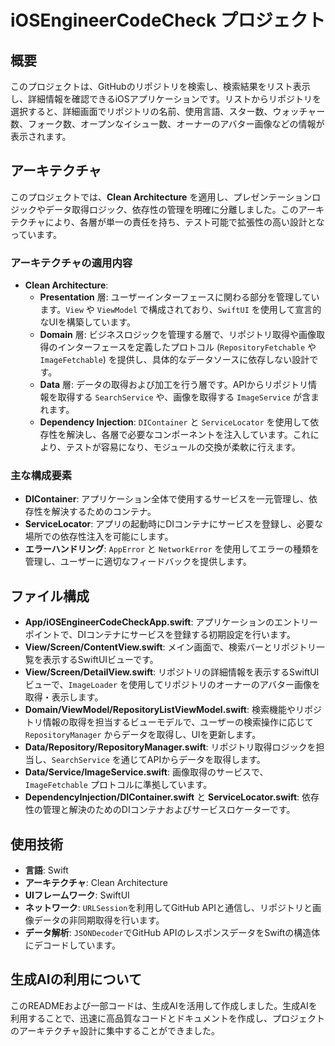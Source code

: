 # iOSEngineerCodeCheck プロジェクト

## 概要
このプロジェクトは、GitHubのリポジトリを検索し、検索結果をリスト表示し、詳細情報を確認できるiOSアプリケーションです。リストからリポジトリを選択すると、詳細画面でリポジトリの名前、使用言語、スター数、ウォッチャー数、フォーク数、オープンなイシュー数、オーナーのアバター画像などの情報が表示されます。

## アーキテクチャ
このプロジェクトでは、**Clean Architecture** を適用し、プレゼンテーションロジックやデータ取得ロジック、依存性の管理を明確に分離しました。このアーキテクチャにより、各層が単一の責任を持ち、テスト可能で拡張性の高い設計となっています。

### アーキテクチャの適用内容
- **Clean Architecture**: 
  - **Presentation** 層: ユーザーインターフェースに関わる部分を管理しています。`View` や `ViewModel` で構成されており、`SwiftUI` を使用して宣言的なUIを構築しています。
  - **Domain** 層: ビジネスロジックを管理する層で、リポジトリ取得や画像取得のインターフェースを定義したプロトコル (`RepositoryFetchable` や `ImageFetchable`) を提供し、具体的なデータソースに依存しない設計です。
  - **Data** 層: データの取得および加工を行う層です。APIからリポジトリ情報を取得する `SearchService` や、画像を取得する `ImageService` が含まれます。
  - **Dependency Injection**: `DIContainer` と `ServiceLocator` を使用して依存性を解決し、各層で必要なコンポーネントを注入しています。これにより、テストが容易になり、モジュールの交換が柔軟に行えます。

### 主な構成要素
- **DIContainer**: アプリケーション全体で使用するサービスを一元管理し、依存性を解決するためのコンテナ。
- **ServiceLocator**: アプリの起動時にDIコンテナにサービスを登録し、必要な場所での依存性注入を可能にします。
- **エラーハンドリング**: `AppError` と `NetworkError` を使用してエラーの種類を管理し、ユーザーに適切なフィードバックを提供します。

## ファイル構成
- **App/iOSEngineerCodeCheckApp.swift**: アプリケーションのエントリーポイントで、DIコンテナにサービスを登録する初期設定を行います。
- **View/Screen/ContentView.swift**: メイン画面で、検索バーとリポジトリ一覧を表示するSwiftUIビューです。
- **View/Screen/DetailView.swift**: リポジトリの詳細情報を表示するSwiftUIビューで、`ImageLoader` を使用してリポジトリのオーナーのアバター画像を取得・表示します。
- **Domain/ViewModel/RepositoryListViewModel.swift**: 検索機能やリポジトリ情報の取得を担当するビューモデルで、ユーザーの検索操作に応じて `RepositoryManager` からデータを取得し、UIを更新します。
- **Data/Repository/RepositoryManager.swift**: リポジトリ取得ロジックを担当し、`SearchService` を通じてAPIからデータを取得します。
- **Data/Service/ImageService.swift**: 画像取得のサービスで、`ImageFetchable` プロトコルに準拠しています。
- **DependencyInjection/DIContainer.swift** と **ServiceLocator.swift**: 依存性の管理と解決のためのDIコンテナおよびサービスロケーターです。

## 使用技術
- **言語**: Swift
- **アーキテクチャ**: Clean Architecture
- **UIフレームワーク**: SwiftUI
- **ネットワーク**: `URLSession`を利用してGitHub APIと通信し、リポジトリと画像データの非同期取得を行います。
- **データ解析**: `JSONDecoder`でGitHub APIのレスポンスデータをSwiftの構造体にデコードしています。

## 生成AIの利用について
このREADMEおよび一部コードは、生成AIを活用して作成しました。生成AIを利用することで、迅速に高品質なコードとドキュメントを作成し、プロジェクトのアーキテクチャ設計に集中することができました。
